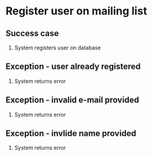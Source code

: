 # Register user on mailing list

## Success case
1. System registers user on database

## Exception - user already registered
1. System returns error

## Exception - invalid e-mail provided
1. System returns error

## Exception - invlide name provided
1. System returns error